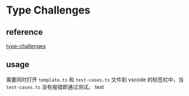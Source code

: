 # Type Challenges

## reference

[type-challenges](https://github.com/type-challenges/type-challenges)

## usage

需要同时打开 `template.ts` 和 `test-cases.ts` 文件到 vscode 的标签栏中，当 `test-cases.ts` 没有报错即通过测试。
test
